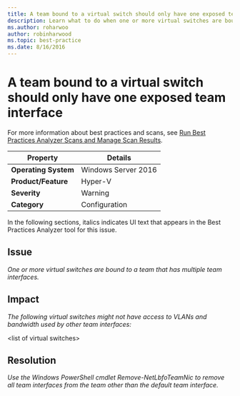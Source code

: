 ```yaml
---
title: A team bound to a virtual switch should only have one exposed team interface
description: Learn what to do when one or more virtual switches are bound to a team that has multiple team interfaces.
ms.author: roharwoo
author: robinharwood
ms.topic: best-practice
ms.date: 8/16/2016
---
```

# A team bound to a virtual switch should only have one exposed team interface

For more information about best practices and scans, see [Run Best Practices Analyzer Scans and Manage Scan Results](/previous-versions/windows/it-pro/windows-server-2012-R2-and-2012/hh831400(v=ws.11)).

|Property|Details|
|-|-|
|**Operating System**|Windows Server 2016|
|**Product/Feature**|Hyper-V|
|**Severity**|Warning|
|**Category**|Configuration|

In the following sections, italics indicates UI text that appears in the Best Practices Analyzer tool for this issue.

## Issue
*One or more virtual switches are bound to a team that has multiple team interfaces.*

## Impact
*The following virtual switches might not have access to VLANs and bandwidth used by other team interfaces:*

\<list of virtual switches>

## Resolution
*Use the Windows PowerShell cmdlet Remove-NetLbfoTeamNic to remove all team interfaces from the team other than the default team interface.*

